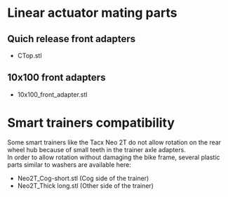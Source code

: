 
# Linear actuator mating parts

## Quich release front adapters

- CTop.stl

## 10x100 front adapters

- 10x100_front_adapter.stl

# Smart trainers compatibility

Some smart trainers like the Tacx Neo 2T do not allow rotation on the rear wheel hub because of small teeth in the trainer axle adapters.  
In order to allow rotation without damaging the bike frame, several plastic parts similar to washers are available here:
- Neo2T_Cog-short.stl (Cog side of the trainer)
- Neo2T_Thick long.stl (Other side of the trainer)  
